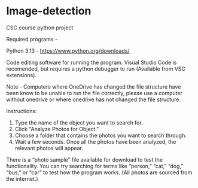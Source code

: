 # Image-detection
CSC course python project

Required programs - 

Python 3.13 - https://www.python.org/downloads/

Code editing software for running the program. Visual Studio Code is recomended, but requires a python debugger to run (Available from VSC extensions).

Note - Computers where OneDrive has changed the file structure have been know to be unable to run the file correctly, please use a computer without onedrive or where onedrive has not changed the file structure.

Instructions:
1.	Type the name of the object you want to search for.
2.	Click "Analyze Photos for Object."
3.	Choose a folder that contains the photos you want to search through.
4.	Wait a few seconds. Once all the photos have been analyzed, the relevant photos will appear.

There is a “photo sample” file available for download to test the functionality. You can try searching for terms like “person,” “cat,” “dog,” “bus,” or “car” to test how the program works. (All photos are sourced from the internet.)
